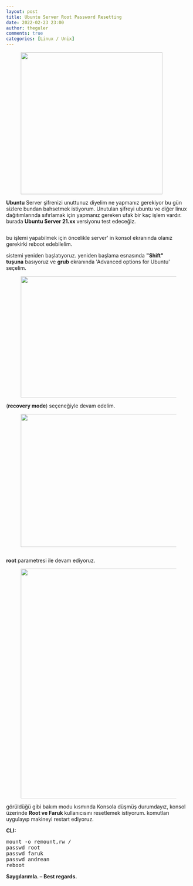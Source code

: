 ```yaml
---
layout: post
title: Ubuntu Server Root Password Resetting
date: 2022-02-23 23:00
author: theguler
comments: true
categories: [Linux / Unix]
---
```

<!-- wp:image {"id":1950,"width":"386px","height":"auto","aspectRatio":"1.502824858757062","sizeSlug":"large","linkDestination":"none"} -->
<figure class="wp-block-image size-large is-resized"><img src="https://theguler.wordpress.com/wp-content/uploads/2022/02/password.webp?w=600" alt="" class="wp-image-1950" style="aspect-ratio:1.502824858757062;width:386px;height:auto" /></figure>
<!-- /wp:image -->

<!-- wp:paragraph -->
<p><strong>Ubuntu</strong>&nbsp;Server şifrenizi unuttunuz diyelim ne yapmanız gerekiyor bu gün sizlere bundan bahsetmek istiyorum. Unutulan şifreyi ubuntu ve diğer linux dağıtımlarında sıfırlamak için yapmanız gereken ufak bir kaç işlem vardır. burada <strong>Ubuntu Server 21.xx </strong>versiyonu test edeceğiz.</p>
<!-- /wp:paragraph -->

<!-- wp:image {"id":1979,"sizeSlug":"large","linkDestination":"none"} -->
<figure class="wp-block-image size-large"><img src="https://theguler.wordpress.com/wp-content/uploads/2022/02/u1.png?w=783" alt="" class="wp-image-1979" /></figure>
<!-- /wp:image -->

<!-- wp:paragraph -->
<p>bu işlemi yapabilmek için öncelikle server' in konsol ekranında olanız gerekirki reboot edebilelim.</p>
<!-- /wp:paragraph -->

<!-- wp:paragraph -->
<p>sistemi yeniden başlatıyoruz. yeniden başlama esnasında&nbsp;<strong>"Shift" tuşuna</strong>&nbsp;basıyoruz ve&nbsp;<strong>grub</strong>&nbsp;ekranında 'Advanced options for Ubuntu' seçelim.</p>
<!-- /wp:paragraph -->

<!-- wp:image {"id":1981,"width":"580px","height":"330px","sizeSlug":"large","linkDestination":"none"} -->
<figure class="wp-block-image size-large is-resized"><img src="https://theguler.wordpress.com/wp-content/uploads/2022/02/u2.png?w=769" alt="" class="wp-image-1981" style="width:580px;height:330px" /></figure>
<!-- /wp:image -->

<!-- wp:paragraph -->
<p>(<strong>recovery mode</strong>) seçeneğiyle devam edelim.</p>
<!-- /wp:paragraph -->

<!-- wp:image {"id":1983,"width":"601px","height":"362px","sizeSlug":"large","linkDestination":"none"} -->
<figure class="wp-block-image size-large is-resized"><img src="https://theguler.wordpress.com/wp-content/uploads/2022/02/u3.png?w=674" alt="" class="wp-image-1983" style="width:601px;height:362px" /></figure>
<!-- /wp:image -->

<!-- wp:image {"id":1985,"sizeSlug":"large","linkDestination":"none"} -->
<figure class="wp-block-image size-large"><img src="https://theguler.wordpress.com/wp-content/uploads/2022/02/u4.png?w=823" alt="" class="wp-image-1985" /></figure>
<!-- /wp:image -->

<!-- wp:paragraph -->
<p><strong>root</strong> parametresi ile devam ediyoruz.</p>
<!-- /wp:paragraph -->

<!-- wp:image {"id":1986,"width":"625px","height":"auto","sizeSlug":"large","linkDestination":"none"} -->
<figure class="wp-block-image size-large is-resized"><img src="https://theguler.wordpress.com/wp-content/uploads/2022/02/u5.png?w=746" alt="" class="wp-image-1986" style="width:625px;height:auto" /></figure>
<!-- /wp:image -->

<!-- wp:paragraph -->
<p>görüldüğü gibi bakım modu kısmında Konsola düşmüş durumdayız, konsol üzerinde <strong>Root ve Faruk </strong>kullanıcısını resetlemek istiyorum. komutları uygulayıp makineyi restart ediyoruz.</p>
<!-- /wp:paragraph -->

<!-- wp:paragraph -->
<p><strong>CLI:</strong></p>
<!-- /wp:paragraph -->

<!-- wp:preformatted -->
<pre id="block-212c4770-1090-40f9-a3aa-882bb19bd474" class="wp-block-preformatted">mount -o remount,rw /<br>passwd root<br>passwd faruk<br>passwd andrean<br>reboot</pre>
<!-- /wp:preformatted -->

<!-- wp:paragraph -->
<p><strong>Saygılarımla. – Best regards.</strong></p>
<!-- /wp:paragraph -->

